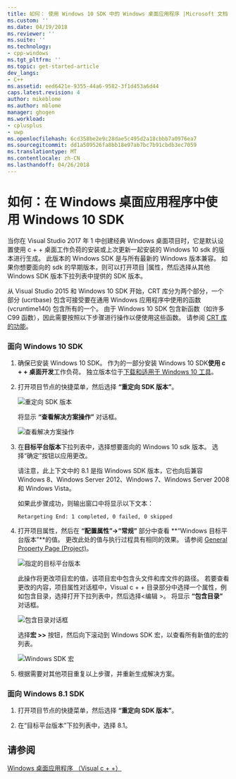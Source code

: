 ```yaml
---
title: 如何： 使用 Windows 10 SDK 中的 Windows 桌面应用程序 |Microsoft 文档
ms.custom: ''
ms.date: 04/19/2018
ms.reviewer: ''
ms.suite: ''
ms.technology:
- cpp-windows
ms.tgt_pltfrm: ''
ms.topic: get-started-article
dev_langs:
- C++
ms.assetid: eed6421e-9355-44a6-9582-3f1d453a6d44
caps.latest.revision: 4
author: mikeblome
ms.author: mblome
manager: ghogen
ms.workload:
- cplusplus
- uwp
ms.openlocfilehash: 6cd358be2e9c28dae5c495d2a18cbbb7a0976ea7
ms.sourcegitcommit: dd1a509526fa8bb18e97ab7bc7b91cbdb3ec7059
ms.translationtype: MT
ms.contentlocale: zh-CN
ms.lasthandoff: 04/26/2018
---
```

# <a name="how-to-use-the-windows-10-sdk-in-a-windows-desktop-application"></a>如何：在 Windows 桌面应用程序中使用 Windows 10 SDK
当你在 Visual Studio 2017 年 1 中创建经典 Windows 桌面项目时，它是默认设置使用 c + + 桌面工作负荷的安装或上次更新一起安装的 Windows 10 sdk 的版本进行生成。 此版本的 Windows SDK 是与所有最新的 Windows 版本兼容。 如果你想要面向的 sdk 的早期版本，则可以打开项目 |属性，然后选择从其他 Windows SDK 版本下拉列表中提供的 SDK 版本。  
  
 从 Visual Studio 2015 和 Windows 10 SDK 开始，CRT 库分为两个部分，一个部分 (ucrtbase) 包含可接受要在通用 Windows 应用程序中使用的函数 (vcruntime140) 包含所有的一个。 由于 Windows 10 SDK 包含新函数（如许多 C99 函数），因此需要按照以下步骤进行操作以便使用这些函数。 请参阅 [CRT 库的功能](../c-runtime-library/crt-library-features.md)。  
  
### <a name="to-target-the-windows-10-sdk"></a>面向 Windows 10 SDK  
  
1.  确保已安装 Windows 10 SDK。 作为的一部分安装 Windows 10 SDK**使用 c + + 桌面开发**工作负荷。 独立版本位于[下载和适用于 Windows 10 工具](https://developer.microsoft.com/windows/downloads)。

  
2.  打开项目节点的快捷菜单，然后选择 **“重定向 SDK 版本”**。  
  
     ![重定向 SDK 版本](../windows/media/retargetingwindowssdk1.PNG "RetargetingWindowsSDK1")  
  
     将显示 **“查看解决方案操作”** 对话框。  
  
     ![查看解决方案操作](../windows/media/retargetingwindowssdk2.PNG "RetargetingWindowsSDK2")  
  
3.  在**目标平台版本**下拉列表中，选择想要面向的 Windows 10 sdk 版本。 选择“确定”按钮以应用更改。  
  
     请注意，此上下文中的 8.1 是指 Windows SDK 版本，它也向后兼容 Windows 8、Windows Server 2012、Windows 7、Windows Server 2008 和 Windows Vista。  
  
     如果此步骤成功，则输出窗口中将显示以下文本：  
  
     `Retargeting End: 1 completed, 0 failed, 0 skipped`  
  
4.  打开项目属性，然后在 **“配置属性”-&gt;“常规”** 部分中查看 **“Windows 目标平台版本”**的值。 更改此处的值与执行过程具有相同的效果。 请参阅 [General Property Page (Project)](../ide/general-property-page-project.md)。  
  
     ![指定的目标平台版本](../windows/media/retargetingwindowssdk3.PNG "RetargetingWindowsSDK3")  
  
     此操作将更改项目宏的值，该项目宏中包含头文件和库文件的路径。 若要查看更改的内容，项目属性对话框中，Visual c + + 目录部分中选择一个属性，例如包含目录，选择打开下拉列表中，然后选择\<编辑 >。 将显示 **“包含目录”** 对话框。  
  
     ![包含目录对话框](../windows/media/retargetingwindowssdk4.PNG "RetargetingWindowsSDK4")  
  
     选择**宏 >>** 按钮，然后向下滚动到 Windows SDK 宏，以查看所有新值的宏的列表。  
  
     ![Windows SDK 宏](../windows/media/retargetingwindowssdk5.PNG "RetargetingWindowsSDK5")  
  
5.  根据需要对其他项目重复以上步骤，并重新生成解决方案。  
  
### <a name="to-target-the-windows-81-sdk"></a>面向 Windows 8.1 SDK  
  
1.  打开项目节点的快捷菜单，然后选择 **“重定向 SDK 版本”**。  
  
2.  在“目标平台版本”下拉列表中，选择 8.1。  
  
## <a name="see-also"></a>请参阅  
 [Windows 桌面应用程序 （Visual c + +）](../windows/how-to-use-the-windows-10-sdk-in-a-windows-desktop-application.md)
